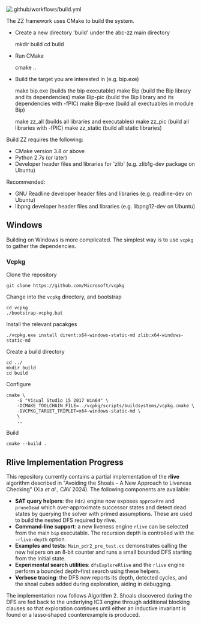 ![.github/workflows/build.yml](https://github.com/berkeley-abc/abc-zz/workflows/.github/workflows/build.yml/badge.svg)

The ZZ framework uses CMake to build the system.

- Create a new directory 'build' under the abc-zz main directory

  mkdir build
  cd build

- Run CMake

  cmake ..

- Build the target you are interested in (e.g. bip.exe)

  make bip.exe (builds the bip executable)
  make Bip (build the Bip library and its dependencies)
  make Bip-pic (build the Bip library and its dependencies with -fPIC)
  make Bip-exe (build all exectuables in module Bip)

  make zz_all (builds all libraries and executables)
  make zz_pic (build all libraries with -fPIC)
  make zz_static (build all static libraries)


Build ZZ requires the following:

- CMake version 3.8 or above
- Python 2.7s (or later)
- Developer header files and libraries for 'zlib' (e.g. zlib1g-dev package on Ubuntu)

Recommended:

- GNU Readline developer header files and libraries (e.g. readline-dev on Ubuntu)
- libpng developer header files and libraries (e.g. libpng12-dev on Ubuntu)


## Windows

Building on Windows is more complicated. The simplest way is to use `vcpkg` to gather the dependencies.

### Vcpkg

Clone the repository

    git clone https://github.com/Microsoft/vcpkg

Change into the `vcpkg` directory, and bootstrap

    cd vcpkg
    ./bootstrap-vcpkg.bat

Install the relevant pacakges

    ./vcpkg.exe install dirent:x64-windows-static-md zlib:x64-windows-static-md

Create a build directory 

    cd ../
    mkdir build
    cd build

Configure

    cmake \
        -G "Visual Studio 15 2017 Win64" \
        -DCMAKE_TOOLCHAIN_FILE=../vcpkg/scripts/buildsystems/vcpkg.cmake \
        -DVCPKG_TARGET_TRIPLET=x64-windows-static-md \
        \
        .. 

Build

    cmake --build .

## Rlive Implementation Progress

This repository currently contains a partial implementation of the **rlive**
algorithm described in "Avoiding the Shoals – A New Approach to Liveness
Checking" (Xia *et al.*, CAV 2024).  The following components are available:

* **SAT query helpers**: the `Pdr2` engine now exposes `approxPre` and
  `pruneDead` which over‑approximate successor states and detect dead states by
  querying the solver with primed assumptions.  These are used to build the
  nested DFS required by rlive.
* **Command‑line support**: a new liveness engine `rlive` can be selected from
  the main `bip` executable.  The recursion depth is controlled with the
  `-rlive-depth` option.
* **Examples and tests**: `Main_pdr2_pre_test.cc` demonstrates calling the new
  helpers on an 8‑bit counter and runs a small bounded DFS starting from the
  initial state.
* **Experimental search utilities**: `dfsExploreRlive` and the `rlive` engine
  perform a bounded depth‑first search using these helpers.
* **Verbose tracing**: the DFS now reports its depth, detected cycles, and the
  shoal cubes added during exploration, aiding in debugging.

The implementation now follows Algorithm 2.  Shoals discovered during the DFS
are fed back to the underlying IC3 engine through additional blocking clauses
so that exploration continues until either an inductive invariant is found or a
lasso‑shaped counterexample is produced.

